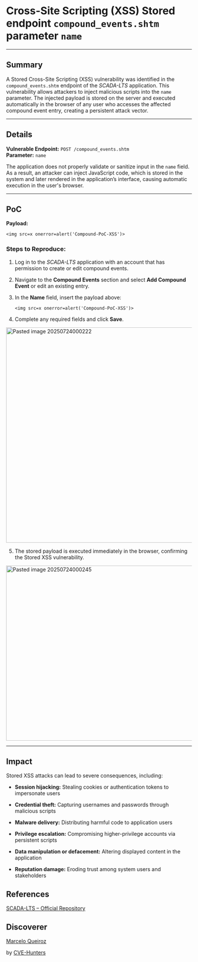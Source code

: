 # Cross-Site Scripting (XSS) Stored endpoint `compound_events.shtm` parameter `name`

---

## Summary

A Stored Cross-Site Scripting (XSS) vulnerability was identified in the `compound_events.shtm` endpoint of the _SCADA-LTS_ application. This vulnerability allows attackers to inject malicious scripts into the `name` parameter. The injected payload is stored on the server and executed automatically in the browser of any user who accesses the affected compound event entry, creating a persistent attack vector.

---

## Details

**Vulnerable Endpoint:** `POST /compound_events.shtm`  
**Parameter:** `name`

The application does not properly validate or sanitize input in the `name` field. As a result, an attacker can inject JavaScript code, which is stored in the system and later rendered in the application’s interface, causing automatic execution in the user's browser.

---

## PoC

**Payload:**

`<img src=x onerror=alert('Compound-PoC-XSS')>`

### Steps to Reproduce:

1. Log in to the _SCADA-LTS_ application with an account that has permission to create or edit compound events.
    
2. Navigate to the **Compound Events** section and select **Add Compound Event** or edit an existing entry.
    
3. In the **Name** field, insert the payload above:
          
    `<img src=x onerror=alert('Compound-PoC-XSS')>`
    
4. Complete any required fields and click **Save**.
    
<img width="1080" height="584" alt="Pasted image 20250724000222" src="https://github.com/user-attachments/assets/ce431b95-21c1-40ba-a2ff-b65f6918d68a" />

    
5. The stored payload is executed immediately in the browser, confirming the Stored XSS vulnerability.

<img width="823" height="475" alt="Pasted image 20250724000245" src="https://github.com/user-attachments/assets/37114e5e-3c37-4dd3-be83-9c868eb206a2" />

---

## Impact

Stored XSS attacks can lead to severe consequences, including:

- **Session hijacking:** Stealing cookies or authentication tokens to impersonate users
    
- **Credential theft:** Capturing usernames and passwords through malicious scripts
    
- **Malware delivery:** Distributing harmful code to application users
    
- **Privilege escalation:** Compromising higher-privilege accounts via persistent scripts
    
- **Data manipulation or defacement:** Altering displayed content in the application
    
- **Reputation damage:** Eroding trust among system users and stakeholders


## References

[SCADA-LTS – Official Repository](https://github.com/SCADA-LTS/Scada-LTS)

## Discoverer

[Marcelo Queiroz](www.linkedin.com/in/marceloqueirozjr) 

by [CVE-Hunters](https://github.com/Sec-Dojo-Cyber-House/cve-hunters)